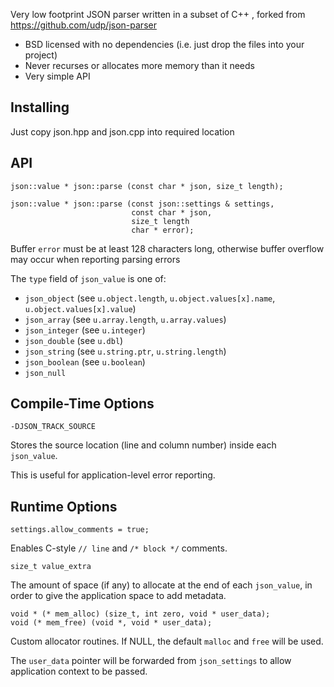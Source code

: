 Very low footprint JSON parser written in a subset of C++ , forked from https://github.com/udp/json-parser

* BSD licensed with no dependencies (i.e. just drop the files into your project)
* Never recurses or allocates more memory than it needs
* Very simple API

Installing
----------

Just copy json.hpp and json.cpp into required location


API
---

    json::value * json::parse (const char * json, size_t length);

    json::value * json::parse (const json::settings & settings,
                               const char * json,
                               size_t length
                               char * error);

Buffer `error` must be at least 128 characters long, otherwise buffer overflow may occur when reporting parsing errors

The `type` field of `json_value` is one of:

* `json_object` (see `u.object.length`, `u.object.values[x].name`, `u.object.values[x].value`)
* `json_array` (see `u.array.length`, `u.array.values`)
* `json_integer` (see `u.integer`)
* `json_double` (see `u.dbl`)
* `json_string` (see `u.string.ptr`, `u.string.length`)
* `json_boolean` (see `u.boolean`)
* `json_null`


Compile-Time Options
--------------------

    -DJSON_TRACK_SOURCE

Stores the source location (line and column number) inside each `json_value`.

This is useful for application-level error reporting.


Runtime Options
---------------

    settings.allow_comments = true;

Enables C-style `// line` and `/* block */` comments.

    size_t value_extra

The amount of space (if any) to allocate at the end of each `json_value`, in
order to give the application space to add metadata.

    void * (* mem_alloc) (size_t, int zero, void * user_data);
    void (* mem_free) (void *, void * user_data);

Custom allocator routines.  If NULL, the default `malloc` and `free` will be used.

The `user_data` pointer will be forwarded from `json_settings` to allow application
context to be passed.

